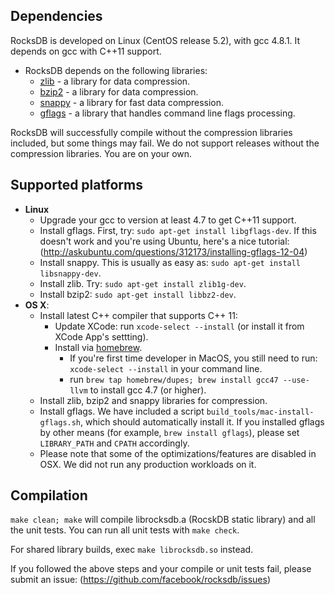 ## Dependencies

RocksDB is developed on Linux (CentOS release 5.2), with gcc 4.8.1.
It depends on gcc with C++11 support.

* RocksDB depends on the following libraries:
  - [zlib](http://www.zlib.net/) - a library for data compression.
  - [bzip2](http://www.bzip.org/) - a library for data compression.
  - [snappy](https://code.google.com/p/snappy/) - a library for fast
      data compression.
  - [gflags](https://code.google.com/p/gflags/) - a library that handles
      command line flags processing.

RocksDB will successfully compile without the compression libraries included,
but some things may fail. We do not support releases without the compression
libraries. You are on your own.

## Supported platforms

* **Linux**
    * Upgrade your gcc to version at least 4.7 to get C++11 support.
    * Install gflags. First, try: `sudo apt-get install libgflags-dev`.
      If this doesn't work and you're using Ubuntu, here's a nice tutorial:
      (http://askubuntu.com/questions/312173/installing-gflags-12-04)
    * Install snappy. This is usually as easy as:
      `sudo apt-get install libsnappy-dev`.
    * Install zlib. Try: `sudo apt-get install zlib1g-dev`.
    * Install bzip2: `sudo apt-get install libbz2-dev`.
* **OS X**:
    * Install latest C++ compiler that supports C++ 11:
        * Update XCode:  run `xcode-select --install` (or install it from XCode App's settting).
        * Install via [homebrew](http://brew.sh/).
            * If you're first time developer in MacOS, you still need to run: `xcode-select --install` in your command line.
            * run `brew tap homebrew/dupes; brew install gcc47 --use-llvm` to install gcc 4.7 (or higher).
    * Install zlib, bzip2 and snappy libraries for compression.
    * Install gflags. We have included a script
    `build_tools/mac-install-gflags.sh`, which should automatically install it.
    If you installed gflags by other means (for example, `brew install gflags`),
    please set `LIBRARY_PATH` and `CPATH` accordingly.
    * Please note that some of the optimizations/features are disabled in OSX.
    We did not run any production workloads on it.

## Compilation
`make clean; make` will compile librocksdb.a (RocskDB static library) and all
the unit tests. You can run all unit tests with `make check`.

For shared library builds, exec `make librocksdb.so` instead.

If you followed the above steps and your compile or unit tests fail,
please submit an issue: (https://github.com/facebook/rocksdb/issues)
